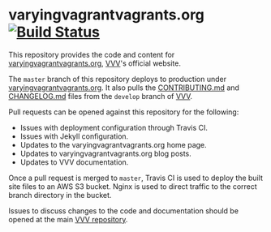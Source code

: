 # varyingvagrantvagrants.org [![Build Status](https://travis-ci.org/Varying-Vagrant-Vagrants/varyingvagrantvagrants.org.svg?branch=master)](https://travis-ci.org/Varying-Vagrant-Vagrants/varyingvagrantvagrants.org)

This repository provides the code and content for [varyingvagrantvagrants.org](https://varyingvagrantvagrants.org), [VVV](https://github.com/Varying-Vagrant-Vagrants/vvv)'s official website.

The `master` branch of this repository deploys to production under [varyingvagrantvagrants.org](https://varyingvagrantvagrants.org). It also pulls the [CONTRIBUTING.md](https://github.com/Varying-Vagrant-Vagrants/VVV/blob/develop/.github/CONTRIBUTING.md) and [CHANGELOG.md](https://github.com/Varying-Vagrant-Vagrants/VVV/blob/develop/CHANGELOG.md) files from the `develop` branch of [VVV](https://github.com/Varying-Vagrant-Vagrants/VVV).

Pull requests can be opened against this repository for the following:

* Issues with deployment configuration through Travis CI.
* Issues with Jekyll configuration.
* Updates to the varyingvagrantvagrants.org home page.
* Updates to varyingvagrantvagrants.org blog posts.
* Updates to VVV documentation.

Once a pull request is merged to `master`, Travis CI is used to deploy the built site files to an AWS S3 bucket. Nginx is used to direct traffic to the correct branch directory in the bucket.

Issues to discuss changes to the code and documentation should be opened at the main [VVV repository](https://github.com/Varying-Vagrant-Vagrants/vvv).
